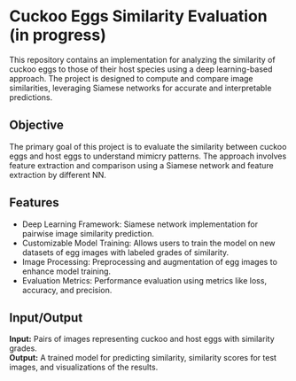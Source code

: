 # Cuckoo Eggs Similarity Evaluation (in progress)
This repository contains an implementation for analyzing the similarity of cuckoo eggs to those of their host species using a deep learning-based approach. The project is designed to compute and compare image similarities, leveraging Siamese networks for accurate and interpretable predictions.
## Objective
The primary goal of this project is to evaluate the similarity between cuckoo eggs and host eggs to understand mimicry patterns. The approach involves feature extraction and comparison using a Siamese network and feature extraction by different NN.
## Features
- Deep Learning Framework: Siamese network implementation for pairwise image similarity prediction.
- Customizable Model Training: Allows users to train the model on new datasets of egg images with labeled grades of similarity.
- Image Processing: Preprocessing and augmentation of egg images to enhance model training.
- Evaluation Metrics: Performance evaluation using metrics like loss, accuracy, and precision.
## Input/Output
**Input:** Pairs of images representing cuckoo and host eggs with similarity grades. <br>
**Output:** A trained model for predicting similarity, similarity scores for test images, and visualizations of the results.
